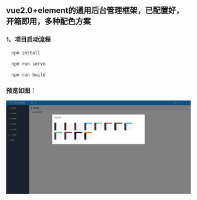 ## vue2.0+element的通用后台管理框架，已配置好，开箱即用，多种配色方案
### 1、项目启动流程
```
  npm install
```
```
  npm run serve
```
```
  npm run build
```
### 预览如图：
![Image text](https://github.com/Ningstyle/vue2build/blob/master/src/3.png)
